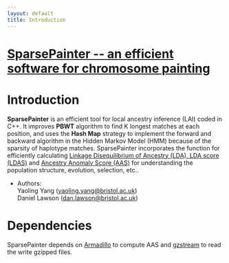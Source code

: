 ```yaml
---
layout: default
title: Introduction
---
```


# [SparsePainter -- an efficient software for chromosome painting](https://github.com/YaolingYang/SparsePainter)

# Introduction
**SparsePainter** is an efficient tool for local ancestry inference (LAI) coded in C++. It improves **PBWT** algorithm to find K longest matches at each position, and uses the **Hash Map** strategy to implement the forward and backward algorithm in the Hidden Markov Model (HMM) because of the sparsity of haplotype matches. SparsePainter incorporates the function for efficiently calculating [Linkage Disequilibrium of Ancestry (LDA), LDA score (LDAS)](https://github.com/YaolingYang/LDAandLDAscore) and [Ancestry Anomaly Score (AAS)](https://github.com/danjlawson/ms_paper) for understanding the population structure, evolution, selection, etc..  

-   Authors:  
    Yaoling Yang (<yaoling.yang@bristol.ac.uk>)  
    Daniel Lawson (<dan.lawson@bristol.ac.uk>)

# Dependencies

SparsePainter depends on [Armadillo](https://arma.sourceforge.net/download.html) to compute AAS and [gzstream](https://www.cs.unc.edu/Research/compgeom/gzstream/) to read the write gzipped files.
